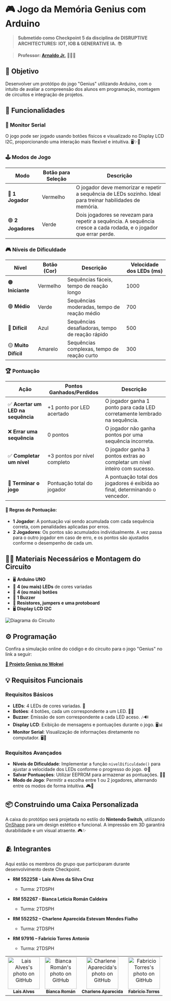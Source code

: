 # 🎮 Jogo da Memória Genius com Arduino

> **Submetido como Checkpoint 5 da disciplina de DISRUPTIVE ARCHITECTURES: IOT, IOB & GENERATIVE IA.** 📚
 
> **Professor: [Arnaldo Jr.](https://github.com/arnaldojr)** 👨🏻‍🏫

## 🎯 Objetivo
Desenvolver um protótipo do jogo "Genius" utilizando Arduino, com o intuito de avaliar a compreensão dos alunos em programação, montagem de circuitos e integração de projetos.

## 🚀 Funcionalidades

### 📡 Monitor Serial
O jogo pode ser jogado usando botões físicos e visualizado no Display LCD I2C, proporcionando uma interação mais flexível e intuitiva. 🖥️✨🔄

### 🕹️ Modos de Jogo

| **Modo**         | **Botão para Seleção** | **Descrição**                                                                    |
|------------------|------------------------|----------------------------------------------------------------------------------|
| 🔴 **1 Jogador** | Vermelho               | O jogador deve memorizar e repetir a sequência de LEDs sozinho. Ideal para treinar habilidades de memória. |
| 🟢 **2 Jogadores**| Verde                  | Dois jogadores se revezam para repetir a sequência. A sequência cresce a cada rodada, e o jogador que errar perde. |


### 🎮 Níveis de Dificuldade

| **Nível**         | **Botão (Cor)**    | **Descrição**                                  | **Velocidade dos LEDs (ms)** |
|-------------------|--------------------|-----------------------------------------------|-----------------------------|
| 🟠 **Iniciante**   | Vermelho           | Sequências fáceis, tempo de reação longo      | 1000                        |
| 🟢 **Médio**       | Verde              | Sequências moderadas, tempo de reação médio   | 700                         |
| 🔵 **Difícil**     | Azul               | Sequências desafiadoras, tempo de reação rápido| 500                         |
| 🟡 **Muito Difícil**| Amarelo            | Sequências complexas, tempo de reação curto   | 300                         |

### 🏆 Pontuação

| **Ação**                               | **Pontos Ganhados/Perdidos**                | **Descrição**                                                                          |
|---------------------------------------|---------------------------------------------|---------------------------------------------------------------------------------------|
| ✅ **Acertar um LED na sequência**     | +1 ponto por LED acertado                   | O jogador ganha 1 ponto para cada LED corretamente lembrado na sequência.              |
| ❌ **Errar uma sequência**             | 0 pontos                                    | O jogador não ganha pontos por uma sequência incorreta.                                |
| ✅ **Completar um nível**              | +3 pontos por nível completo                | O jogador ganha 3 pontos extras ao completar um nível inteiro com sucesso.             |
| 🏁 **Terminar o jogo**                 | Pontuação total do jogador                  | A pontuação total dos jogadores é exibida ao final, determinando o vencedor.           |

#### 📜 Regras de Pontuação:
- **1 Jogador**: A pontuação vai sendo acumulada com cada sequência correta, com penalidades aplicadas por erros.
- **2 Jogadores**: Os pontos são acumulados individualmente. A vez passa para o outro jogador em caso de erro, e os pontos são ajustados conforme o desempenho de cada um.

## 🔌🔧 Materiais Necessários e Montagem do Circuito
- 🖥️ **Arduino UNO**
- 🌈 **4 (ou mais) LEDs** de cores variadas
- 🔘 **4 (ou mais) botões**
- 🎵 **1 Buzzer**
- 🧰 **Resistores, jumpers e uma protoboard**
- 🖥️ **Display LCD I2C**
  
![Diagrama do Circuito](https://github.com/user-attachments/assets/e6d9cc21-0a01-4018-a283-f8501478b470) 

## ⚙️ Programação
Confira a simulação online do código e do circuito para o jogo "Genius" no link a seguir:

[**🚀 Projeto Genius no Wokwi**](https://wokwi.com/projects/411729434682390529)

## 💡 Requisitos Funcionais
### Requisitos Básicos
- **LEDs**: 4 LEDs de cores variadas. 🌈
- **Botões**: 4 botões, cada um correspondente a um LED. 🔘🔲
- **Buzzer**: Emissão de som correspondente a cada LED aceso. 🎶🔊
- **Display LCD**: Exibição de mensagens e pontuações durante o jogo. 🖥️📊
- **Monitor Serial**: Visualização de informações diretamente no computador. 🖥️🔄 

### Requisitos Avançados
- **Níveis de Dificuldade**: Implementar a função `nivelDificuldade()` para ajustar a velocidade dos LEDs conforme o progresso do jogo. ⚙️🚀
- **Salvar Pontuações**: Utilizar EEPROM para armazenar as pontuações. 💾🏅
- **Modo de Jogo**: Permitir a escolha entre 1 ou 2 jogadores, alternando entre os modos de forma intuitiva. 🎮👥

## 📦 Construindo uma Caixa Personalizada
A caixa do protótipo será projetada no estilo do **Nintendo Switch**, utilizando [OnShape](https://www.onshape.com/) para um design estético e funcional. A impressão em 3D garantirá durabilidade e um visual atraente. 🎮✨

## 🫂 Integrantes

Aqui estão os membros do grupo que participaram durante desenvolvimento deste Checkpoint.

* **RM 552258 - Laís Alves da Silva Cruz**
  - Turma: 2TDSPH

* **RM 552267 - Bianca Leticia Román Caldeira**
  - Turma: 2TDSPH
    
* **RM 552252 – Charlene Aparecida Estevam Mendes Fialho**
  - Turma: 2TDSPH

* **RM 97916 – Fabricio Torres Antonio**
  - Turma: 2TDSPH

<table>
  <tr>
    <td align="center">
      <a href="https://github.com/laiscrz">
        <img src="https://avatars.githubusercontent.com/u/133046134?v=4" width="100px;" alt="Lais Alves's photo on GitHub"/><br>
        <sub>
          <b>Lais Alves</b>
        </sub>
      </a>
    </td>
    <td align="center">
      <a href="https://github.com/biancaroman">
        <img src="https://avatars.githubusercontent.com/u/128830935?v=4" width="100px;" border-radius='50%' alt="Bianca Román's photo on GitHub"/><br>
        <sub>
          <b>Bianca Román</b>
        </sub>
      </a>
    </td>
    <td align="center">
      <a href="https://github.com/charlenefialho">
        <img src="https://avatars.githubusercontent.com/u/94643076?v=4" width="100px;" border-radius='50%' alt="Charlene Aparecida's photo on GitHub"/><br>
        <sub>
          <b>Charlene Aparecida</b>
        </sub>
      </a>
    </td>
    <td align="center">
      <a href="https://github.com/Fabs0602">
        <img src="https://avatars.githubusercontent.com/u/111320639?v=4" width="100px;" border-radius='50%' alt="Fabricio Torres's photo on GitHub"/><br>
        <sub>
          <b>Fabricio Torres</b>
        </sub>
      </a>
    </td>
  </tr>
</table>
